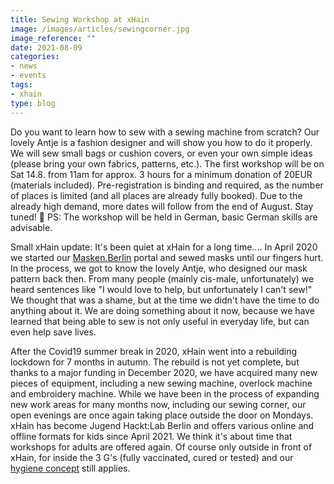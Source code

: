```yaml
---
title: Sewing Workshop at xHain
image: /images/articles/sewingcorner.jpg
image_reference: ""
date: 2021-08-09
categories:
- news
- events
tags:
- xhain
type: blog
---
```


Do you want to learn how to sew with a sewing machine from scratch? Our lovely Antje is a fashion designer and will show you how to do it properly. We will sew small bags or cushion covers, or even your own simple ideas (please bring your own fabrics, patterns, etc.). The first workshop will be on Sat 14.8. from 11am for approx. 3 hours for a minimum donation of 20EUR (materials included). Pre-registration is binding and required, as the number of places is limited (and all places are already fully booked). Due to the already high demand, more dates will follow from the end of August. Stay tuned! 🙂
PS: The workshop will be held in German, basic German skills are advisable.

Small xHain update:
It's been quiet at xHain for a long time.... In April 2020 we started our [Masken.Berlin](https://www.masken.berlin) portal and sewed masks until our fingers hurt. In the process, we got to know the lovely Antje, who designed our mask pattern back then. From many people (mainly cis-male, unfortunately) we heard sentences like "I would love to help, but unfortunately I can't sew!" We thought that was a shame, but at the time we didn't have the time to do anything about it. We are doing something about it now, because we have learned that being able to sew is not only useful in everyday life, but can even help save lives.

After the Covid19 summer break in 2020, xHain went into a rebuilding lockdown for 7 months in autumn. The rebuild is not yet complete, but thanks to a major funding in December 2020, we have acquired many new pieces of equipment, including a new sewing machine, overlock machine and embroidery machine. While we have been in the process of expanding new work areas for many months now, including our sewing corner, our open evenings are once again taking place outside the door on Mondays. xHain has become Jugend Hackt:Lab Berlin and offers various online and offline formats for kids since April 2021. We think it's about time that workshops for adults are offered again. Of course only outside in front of xHain, for inside the 3 G's (fully vaccinated, cured or tested) and our [hygiene concept](https://wiki.x-hain.de/en/xHain/hygiene-konzept) still applies.

